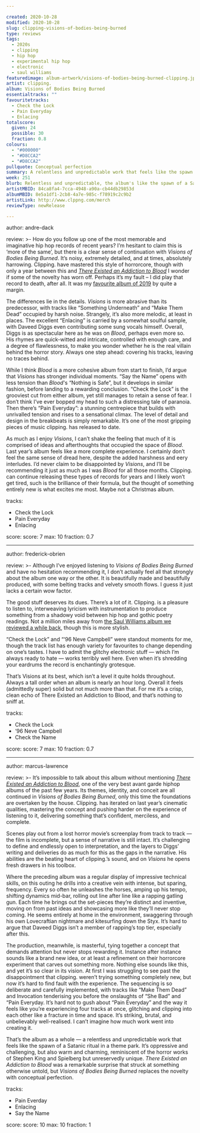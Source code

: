 ```yaml
---

created: 2020-10-28
modified: 2020-10-28
slug: clipping-visions-of-bodies-being-burned
type: reviews
tags:
  - 2020s
  - clipping
  - hip hop
  - experimental hip hop
  - electronic
  - saul williams
featuredimage: album-artwork/visions-of-bodies-being-burned-clipping.jpg
artist: clipping.
album: Visions of Bodies Being Burned
essentialtracks: "" 
favouritetracks:
  - Check the Lock
  - Pain Everyday
  - Enlacing
totalscore:
  given: 24
  possible: 30
  fraction: 0.8
colours:
  - "#000000"
  - "#D8CCA2"
  - "#D8CCA2"
pullquote: Conceptual perfection
summary: A relentless and unpredictable work that feels like the spawn of a Satanic ritual in a theme park. It’s oppressive and challenging, but also warm and charming.
week: 251
blurb: Relentless and unpredictable, the album's like the spawn of a Satanic ritual in a theme park. It’s oppressive and challenging, but also warm and charming.
artistMBID: 84ca8fa4-7cca-4948-a90a-cb44db29853d
albumMBID: 8e5a1df1-2cb8-4a7e-985c-f78919c2c9b2
artistLink: http://www.clppng.com/merch
reviewType: newRelease

---
```


author: andre-dack

review: >-
  How do you follow up one of the most memorable and imaginative hip hop records of recent years? I’m hesitant to claim this is ‘more of the same’, but there is a clear sense of continuation with *Visions of Bodies Being Burned*. It’s noisy, extremely detailed, and at times, absolutely harrowing. Clipping. have mastered this style of horrorcore, though with only a year between this and [*There Existed an Addiction to Blood*](/reviews/clipping-there-existed-an-addiction-to-blood/) I wonder if some of the novelty has worn off. Perhaps it’s my fault – I did play that record to death, after all. It was my [favourite album of 2019](/articles/top-10-albums-of-2019/) by quite a margin.

  The differences lie in the details. *Visions* is more abrasive than its predecessor, with tracks like “Something Underneath” and “Make Them Dead” occupied by harsh noise. Strangely, it’s also more melodic, at least in places. The excellent “Enlacing” is carried by a somewhat soulful sample, with Daveed Diggs even contributing some sung vocals himself. Overall, Diggs is as spectacular here as he was on *Blood*, perhaps even more so. His rhymes are quick-witted and intricate, controlled with enough care, and a degree of flawlessness, to make you wonder whether he is the real villain behind the horror story. Always one step ahead: covering his tracks, leaving no traces behind.

  While I think *Blood* is a more cohesive album from start to finish, I’d argue that *Visions* has stronger individual moments. “Say the Name” opens with less tension than *Blood*'s “Nothing is Safe”, but it develops in similar fashion, before landing to a rewarding conclusion. “Check the Lock” is the grooviest cut from either album, yet still manages to retain a sense of fear. I don’t think I’ve ever bopped my head to such a distressing tale of paranoia. Then there’s “Pain Everyday”: a stunning centrepiece that builds with unrivalled tension and rises to a sensational climax. The level of detail and design in the breakbeats is simply remarkable. It’s one of the most gripping pieces of music clipping. has released to date.

  As much as I enjoy *Visions*, I can’t shake the feeling that much of it is comprised of ideas and afterthoughts that occupied the space of *Blood*. Last year’s album feels like a more complete experience. I certainly don’t feel the same sense of dread here, despite the added harshness and eery interludes. I’d never claim to be disappointed by *Visions*, and I’ll be recommending it just as much as I was *Blood* for all those months. Clipping. can continue releasing these types of records for years and I likely won’t get tired, such is the brilliance of their formula, but the thought of something entirely new is what excites me most. Maybe not a Christmas album.

tracks:
  - Check the Lock
  - Pain Everyday
  - Enlacing

score:
  score: 7
  max: 10
  fraction: 0.7

---

author: frederick-obrien

review: >-
  Although I’ve enjoyed listening to *Visions of Bodies Being Burned* and have no hesitation recommending it, I don’t actually feel all that strongly about the album one way or the other. It is beautifully made and beautifully produced, with some belting tracks and velvety smooth flows. I guess it just lacks a certain wow factor.

  The good stuff deserves its dues. There’s a lot of it. Clipping. is a pleasure to listen to, interweaving lyricism with instrumentation to produce something from a shadowy void between hip hop and gothic poetry readings. Not a million miles away from [the Saul Williams album we reviewed a while back](/reviews/saul-williams-martyr-loser-king/), though this is more stylish.

  “Check the Lock” and “‘96 Neve Campbell” were standout moments for me, though the track list has enough variety for favourites to change depending on one’s tastes. I have to admit the glitchy electronic stuff — which I’m always ready to hate — works terribly well here. Even when it’s shredding your eardrums the record is enchantingly grotesque.

  That’s Visions at its best, which isn’t a level it quite holds throughout. Always a tall order when an album is nearly an hour long. Overall it feels (admittedly super) solid but not much more than that. For me it’s a crisp, clean echo of There Existed an Addiction to Blood, and that’s nothing to sniff at.

tracks:
  - Check the Lock
  - ‘96 Neve Campbell
  - Check the Name

score:
  score: 7
  max: 10
  fraction: 0.7

---

author: marcus-lawrence

review: >-
  It’s impossible to talk about this album without mentioning [*There Existed an Addiction to Blood*](/reviews/clipping-there-existed-an-addiction-to-blood/), one of the very best avant garde hiphop albums of the past few years. Its themes, identity, and conceit are all continued in *Visions of Bodies Being Burned*, only this time the foundations are overtaken by the house. Clipping. has iterated on last year’s cinematic qualities, mastering the concept and pushing harder on the experience of listening to it, delivering something that’s confident, merciless, and complete.

  Scenes play out from a lost horror movie’s screenplay from track to track — the film is incomplete, but a sense of narrative is still intact. It’s challenging to define and endlessly open to interpretation, and the layers to Diggs’ writing and deliveries do as much for this as the gaps in the narrative. His abilities are the beating heart of clipping.’s sound, and on *Visions* he opens fresh drawers in his toolbox.

  Where the preceding album was a regular display of impressive technical skills, on this outing he drills into a creative vein with intense, but sparing, frequency. Every so often he unleashes the horses, amping up his tempo, shifting dynamics mid-bar, rolling out line after line like a rapping gatling gun. Each time he brings out the set-pieces they’re distinct and inventive, moving on from past ideas and showcasing more like they’ll never stop coming. He seems entirely at home in the environment, swaggering through his own Lovecraftian nightmare and kitesurfing down the Styx. It’s hard to argue that Daveed Diggs isn’t a member of rapping’s top tier, especially after this.

  The production, meanwhile, is masterful, tying together a concept that demands attention but never stops rewarding it. Instance after instance sounds like a brand new idea, or at least a refinement on their horrorcore experiment that carves out something more. Nothing else sounds like this, and yet it’s so clear in its vision. At first I was struggling to see past the disappointment that clipping. weren’t trying something completely new, but now it’s hard to find fault with the experience. The sequencing is so deliberate and carefully implemented, with tracks like “Make Them Dead” and Invocation tenderising you before the onslaughts of “She Bad” and “Pain Everyday. It’s hard not to gush about “Pain Everyday” and the way it feels like you’re experiencing four tracks at once, glitching and clipping into each other like a fracture in time and space. It’s striking, brutal, and unbelievably well-realised. I can’t imagine how much work went into creating it.

  That’s the album as a whole — a relentless and unpredictable work that feels like the spawn of a Satanic ritual in a theme park. It’s oppressive and challenging, but also warm and charming, reminiscent of the horror works of Stephen King and Spielberg but unreservedly unique. *There Existed an Addiction to Blood* was a remarkable surprise that struck at something otherwise untold, but *Visions of Bodies Being Burned* replaces the novelty with conceptual perfection.

tracks:
  - Pain Everday
  - Enlacing
  - Say the Name

score:
  score: 10
  max: 10
  fraction: 1